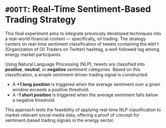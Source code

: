 # `#OOTT`: Real-Time Sentiment-Based Trading Strategy

This final experiment aims to integrate previously developed techniques into a real-world financial context — specifically, oil trading. The strategy centers on real-time sentiment classification of tweets containing the `#OOTT` (Organization of Oil Traders on Twitter) hashtag, a well-followed tag among energy market participants.

Using Natural Language Processing (NLP), tweets are classified into **positive**, **neutral**, or **negative** sentiment categories. Based on this classification, a simple sentiment-driven trading signal is constructed:

* A **+1 long position** is triggered when the average sentiment over a given window exceeds a positive threshold.
* A **-1 short position** is triggered when the average sentiment falls below a negative threshold.

This approach tests the feasibility of applying real-time NLP classification to market-relevant social media data, offering a proof of concept for sentiment-based trading signals in the energy sector.